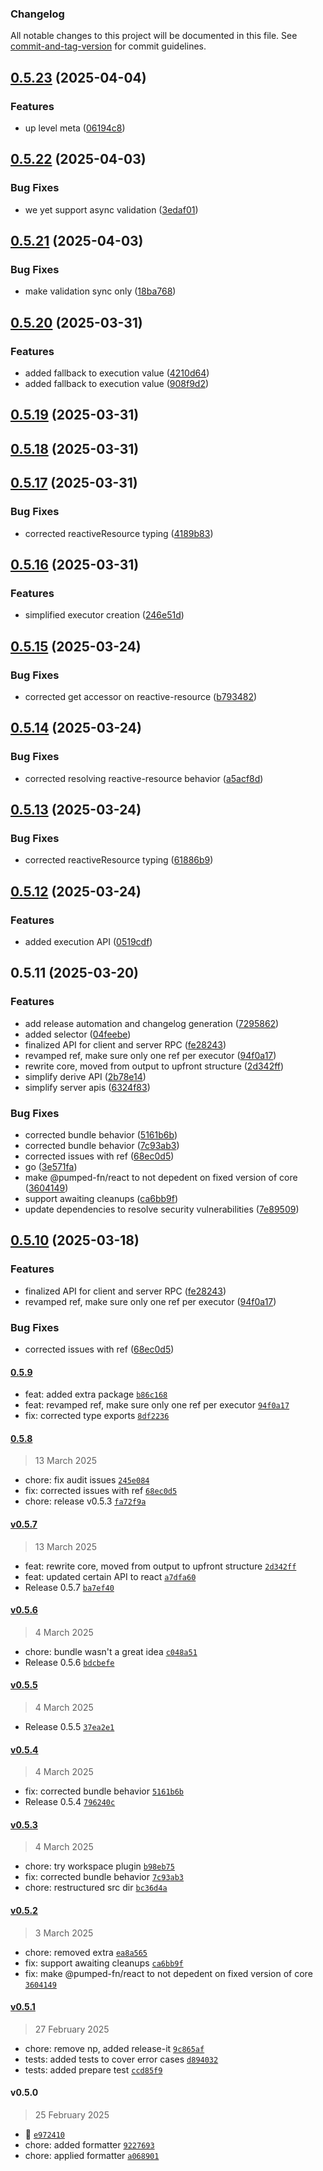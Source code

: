 ### Changelog

All notable changes to this project will be documented in this file. See [commit-and-tag-version](https://github.com/absolute-version/commit-and-tag-version) for commit guidelines.

## [0.5.23](https://github.com/pumped-fn/pumped-fn/compare/@pumped-fn/core@0.5.22...@pumped-fn/core@0.5.23) (2025-04-04)


### Features

* up level meta ([06194c8](https://github.com/pumped-fn/pumped-fn/commit/06194c8a7e22445cc7bbe9791735481aa84982b1))

## [0.5.22](https://github.com/pumped-fn/pumped-fn/compare/@pumped-fn/core@0.5.21...@pumped-fn/core@0.5.22) (2025-04-03)


### Bug Fixes

* we yet support async validation ([3edaf01](https://github.com/pumped-fn/pumped-fn/commit/3edaf01564c2188fddbff58b6b338a71e9c5a103))

## [0.5.21](https://github.com/pumped-fn/pumped-fn/compare/@pumped-fn/core@0.5.20...@pumped-fn/core@0.5.21) (2025-04-03)


### Bug Fixes

* make validation sync only ([18ba768](https://github.com/pumped-fn/pumped-fn/commit/18ba76828032285385d0fdc0dd3488c78ea36f1a))

## [0.5.20](https://github.com/pumped-fn/pumped-fn/compare/@pumped-fn/core@0.5.19...@pumped-fn/core@0.5.20) (2025-03-31)


### Features

* added fallback to execution value ([4210d64](https://github.com/pumped-fn/pumped-fn/commit/4210d649a3b1176c54bb2f8a3d5854040b7154ba))
* added fallback to execution value ([908f9d2](https://github.com/pumped-fn/pumped-fn/commit/908f9d20d5a137670326ff031805cf11315a65f1))

## [0.5.19](https://github.com/pumped-fn/pumped-fn/compare/@pumped-fn/core@0.5.18...@pumped-fn/core@0.5.19) (2025-03-31)

## [0.5.18](https://github.com/pumped-fn/pumped-fn/compare/@pumped-fn/core@0.5.17...@pumped-fn/core@0.5.18) (2025-03-31)

## [0.5.17](https://github.com/pumped-fn/pumped-fn/compare/@pumped-fn/core@0.5.16...@pumped-fn/core@0.5.17) (2025-03-31)


### Bug Fixes

* corrected reactiveResource typing ([4189b83](https://github.com/pumped-fn/pumped-fn/commit/4189b832dc0faa0ce4f3741695c670452e6a67b2))

## [0.5.16](https://github.com/pumped-fn/pumped-fn/compare/@pumped-fn/core@0.5.15...@pumped-fn/core@0.5.16) (2025-03-31)


### Features

* simplified executor creation ([246e51d](https://github.com/pumped-fn/pumped-fn/commit/246e51d30b07ddb8078ba2577455b350d2663934))

## [0.5.15](https://github.com/pumped-fn/pumped-fn/compare/@pumped-fn/core@0.5.14...@pumped-fn/core@0.5.15) (2025-03-24)


### Bug Fixes

* corrected get accessor on reactive-resource ([b793482](https://github.com/pumped-fn/pumped-fn/commit/b793482053b7598b9f0d11a811475e6c090da43a))

## [0.5.14](https://github.com/pumped-fn/pumped-fn/compare/@pumped-fn/core@0.5.13...@pumped-fn/core@0.5.14) (2025-03-24)


### Bug Fixes

* corrected resolving reactive-resource behavior ([a5acf8d](https://github.com/pumped-fn/pumped-fn/commit/a5acf8dfe7625735a102d095a5d6eaac5d0626a4))

## [0.5.13](https://github.com/pumped-fn/pumped-fn/compare/@pumped-fn/core@0.5.12...@pumped-fn/core@0.5.13) (2025-03-24)


### Bug Fixes

* corrected reactiveResource typing ([61886b9](https://github.com/pumped-fn/pumped-fn/commit/61886b992f1da75fcffc1304d7fb24893e06f9ac))

## [0.5.12](https://github.com/pumped-fn/pumped-fn/compare/@pumped-fn/core@0.5.11...@pumped-fn/core@0.5.12) (2025-03-24)


### Features

* added execution API ([0519cdf](https://github.com/pumped-fn/pumped-fn/commit/0519cdf39a8ccb583b6ca1f452bb1d44fb0f8a72))

## 0.5.11 (2025-03-20)


### Features

* add release automation and changelog generation ([7295862](https://github.com/pumped-fn/pumped-fn/commit/7295862e2e07f4fde31b033290c17b997be8fde5))
* added selector ([04feebe](https://github.com/pumped-fn/pumped-fn/commit/04feebef4c032fd6470017cc12e1c214c73c78a7))
* finalized API for client and server RPC ([fe28243](https://github.com/pumped-fn/pumped-fn/commit/fe28243b524519fe95e1fce739c9bfdd173d2ba0))
* revamped ref, make sure only one ref per executor ([94f0a17](https://github.com/pumped-fn/pumped-fn/commit/94f0a177c2cbdf4b656779667c85cc9b86ad42fe))
* rewrite core, moved from output to upfront structure ([2d342ff](https://github.com/pumped-fn/pumped-fn/commit/2d342fffc8c6b657dfe35124261e74e68ed47713))
* simplify derive API ([2b78e14](https://github.com/pumped-fn/pumped-fn/commit/2b78e14d1f9252dcb30387d16acfd0de07784344))
* simplify server apis ([6324f83](https://github.com/pumped-fn/pumped-fn/commit/6324f83a5cfae26016bf90059755b4a5e4c72181))


### Bug Fixes

* corrected bundle behavior ([5161b6b](https://github.com/pumped-fn/pumped-fn/commit/5161b6bbfb29679c5af32920907d214005255bae))
* corrected bundle behavior ([7c93ab3](https://github.com/pumped-fn/pumped-fn/commit/7c93ab33aceb81f8a71dceec57a283e40d653e3c))
* corrected issues with ref ([68ec0d5](https://github.com/pumped-fn/pumped-fn/commit/68ec0d58cc9c0970c2d8d1d6780a9791f6b4e9c3))
* go ([3e571fa](https://github.com/pumped-fn/pumped-fn/commit/3e571fab82ffcf8008da32864bc7a5aa103da2ba))
* make @pumped-fn/react to not depedent on fixed version of core ([3604149](https://github.com/pumped-fn/pumped-fn/commit/3604149ca17a874a39fa74826e731e733c6ccfd4))
* support awaiting cleanups ([ca6bb9f](https://github.com/pumped-fn/pumped-fn/commit/ca6bb9fec4fe5020631858eacf592f517634565a))
* update dependencies to resolve security vulnerabilities ([7e89509](https://github.com/pumped-fn/pumped-fn/commit/7e8950982bc4630017ef3449db65f7e71b26ca0e))

## [0.5.10](https://github.com/pumped-fn/pumped-fn/compare/v0.5.7...v0.5.10) (2025-03-18)


### Features

* finalized API for client and server RPC ([fe28243](https://github.com/pumped-fn/pumped-fn/commit/fe28243b524519fe95e1fce739c9bfdd173d2ba0))
* revamped ref, make sure only one ref per executor ([94f0a17](https://github.com/pumped-fn/pumped-fn/commit/94f0a177c2cbdf4b656779667c85cc9b86ad42fe))


### Bug Fixes

* corrected issues with ref ([68ec0d5](https://github.com/pumped-fn/pumped-fn/commit/68ec0d58cc9c0970c2d8d1d6780a9791f6b4e9c3))

#### [0.5.9](https://github.com/pumped-fn/pumped-fn/compare/0.5.8...0.5.9)

- feat: added extra package [`b86c168`](https://github.com/pumped-fn/pumped-fn/commit/b86c168712889e75e4143239d60a0ca44406b3a3)
- feat: revamped ref, make sure only one ref per executor [`94f0a17`](https://github.com/pumped-fn/pumped-fn/commit/94f0a177c2cbdf4b656779667c85cc9b86ad42fe)
- fix: corrected type exports [`8df2236`](https://github.com/pumped-fn/pumped-fn/commit/8df223631c04b4270bd7752cf30ef950abe945fb)

#### [0.5.8](https://github.com/pumped-fn/pumped-fn/compare/v0.5.7...0.5.8)

> 13 March 2025

- chore: fix audit issues [`245e084`](https://github.com/pumped-fn/pumped-fn/commit/245e0841bd7f0e7a8fc0664f4363057ffd1e2333)
- fix: corrected issues with ref [`68ec0d5`](https://github.com/pumped-fn/pumped-fn/commit/68ec0d58cc9c0970c2d8d1d6780a9791f6b4e9c3)
- chore: release v0.5.3 [`fa72f9a`](https://github.com/pumped-fn/pumped-fn/commit/fa72f9a3d46a6c06e2f48881c9ff18287d4cab92)

#### [v0.5.7](https://github.com/pumped-fn/pumped-fn/compare/v0.5.6...v0.5.7)

> 13 March 2025

- feat: rewrite core, moved from output to upfront structure [`2d342ff`](https://github.com/pumped-fn/pumped-fn/commit/2d342fffc8c6b657dfe35124261e74e68ed47713)
- feat: updated certain API to react [`a7dfa60`](https://github.com/pumped-fn/pumped-fn/commit/a7dfa6042ea1b6b893d4dc43a08eef751e8cc677)
- Release 0.5.7 [`ba7ef40`](https://github.com/pumped-fn/pumped-fn/commit/ba7ef40d4217616efaee4f00ed82c5f1394ecbd2)

#### [v0.5.6](https://github.com/pumped-fn/pumped-fn/compare/v0.5.5...v0.5.6)

> 4 March 2025

- chore: bundle wasn't a great idea [`c048a51`](https://github.com/pumped-fn/pumped-fn/commit/c048a51f764f02ac1a65067dee4a2a6ae7ebe887)
- Release 0.5.6 [`bdcbefe`](https://github.com/pumped-fn/pumped-fn/commit/bdcbefe01e37aff1d0c1dcdc19f211e4c11c0f42)

#### [v0.5.5](https://github.com/pumped-fn/pumped-fn/compare/v0.5.4...v0.5.5)

> 4 March 2025

- Release 0.5.5 [`37ea2e1`](https://github.com/pumped-fn/pumped-fn/commit/37ea2e1268fc5b40ac7bae1960d8ef88e9f29f03)

#### [v0.5.4](https://github.com/pumped-fn/pumped-fn/compare/v0.5.3...v0.5.4)

> 4 March 2025

- fix: corrected bundle behavior [`5161b6b`](https://github.com/pumped-fn/pumped-fn/commit/5161b6bbfb29679c5af32920907d214005255bae)
- Release 0.5.4 [`796240c`](https://github.com/pumped-fn/pumped-fn/commit/796240cb85686ae71beeb8ccb587dcd5cf1e84eb)

#### [v0.5.3](https://github.com/pumped-fn/pumped-fn/compare/v0.5.2...v0.5.3)

> 4 March 2025

- chore: try workspace plugin [`b98eb75`](https://github.com/pumped-fn/pumped-fn/commit/b98eb75e0632f08fde8d331160ff394c4919df54)
- fix: corrected bundle behavior [`7c93ab3`](https://github.com/pumped-fn/pumped-fn/commit/7c93ab33aceb81f8a71dceec57a283e40d653e3c)
- chore: restructured src dir [`bc36d4a`](https://github.com/pumped-fn/pumped-fn/commit/bc36d4ab2711d150322369d4424fd0b376dc3e3d)

#### [v0.5.2](https://github.com/pumped-fn/pumped-fn/compare/v0.5.1...v0.5.2)

> 3 March 2025

- chore: removed extra [`ea8a565`](https://github.com/pumped-fn/pumped-fn/commit/ea8a565c2229234b8ca8c9e239747b05984e907e)
- fix: support awaiting cleanups [`ca6bb9f`](https://github.com/pumped-fn/pumped-fn/commit/ca6bb9fec4fe5020631858eacf592f517634565a)
- fix: make @pumped-fn/react to not depedent on fixed version of core [`3604149`](https://github.com/pumped-fn/pumped-fn/commit/3604149ca17a874a39fa74826e731e733c6ccfd4)

#### [v0.5.1](https://github.com/pumped-fn/pumped-fn/compare/v0.5.0...v0.5.1)

> 27 February 2025

- chore: remove np, added release-it [`9c865af`](https://github.com/pumped-fn/pumped-fn/commit/9c865afee3a141b8d87c40f5f46435afa00bf604)
- tests: added tests to cover error cases [`d894032`](https://github.com/pumped-fn/pumped-fn/commit/d894032f03a07bbeb66375515a839405727c48f8)
- tests: added prepare test [`ccd85f9`](https://github.com/pumped-fn/pumped-fn/commit/ccd85f960df1ad3c62c87948ae837c79a88f0d78)

#### v0.5.0

> 25 February 2025

- :rocket: [`e972410`](https://github.com/pumped-fn/pumped-fn/commit/e9724102a6637a5f71bf9aa811b778a43d149c61)
- chore: added formatter [`9227693`](https://github.com/pumped-fn/pumped-fn/commit/9227693bbefbd1616e34e0807147703dad49ccba)
- chore: applied formatter [`a068901`](https://github.com/pumped-fn/pumped-fn/commit/a0689013203b6515ad0c5debb2615cd664eb6fe2)
